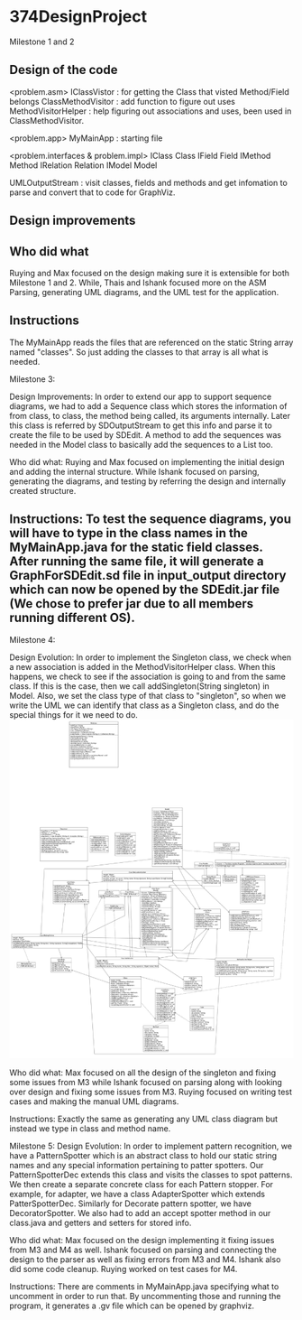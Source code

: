 # 374DesignProject


Milestone 1 and 2

Design of the code
--

<problem.asm>
IClassVistor : for getting the Class that visted Method/Field belongs
ClassMethodVisitor : add function to figure out uses
MethodVisitorHelper : help figuring out associations and uses, been used in ClassMethodVisitor.

<problem.app>
MyMainApp : starting file

<problem.interfaces & problem.impl>
IClass Class
IField Field
IMethod Method
IRelation Relation
IModel Model  

UMLOutputStream : visit classes, fields and methods and get infomation to parse and convert that to code for GraphViz.


Design improvements
--


Who did what
--
Ruying and Max focused on the design making sure it is extensible for both Milestone 1 and 2.
While, Thais and Ishank focused more on the ASM Parsing, generating UML diagrams, and the UML test for the application.

Instructions
--
The MyMainApp reads the files that are referenced on the static String array named "classes". So just adding the classes to that array is all what is needed.


Milestone 3:

Design Improvements:
	In order to extend our app to support sequence diagrams, we had to add a Sequence class which stores the information of from class, to class, the method being called, its arguments internally. Later this class is referred by SDOutputStream to get this info and parse it to create the file to be used by SDEdit. A method to add the sequences was needed in the Model class to basically add the sequences to a List too.

Who did what:
	Ruying and Max focused on implementing the initial design and adding the internal structure. While Ishank focused on parsing, generating the diagrams, and testing by referring the design and internally created structure.

Instructions:
	To test the sequence diagrams, you will have to type in the class names in the MyMainApp.java for the static field classes. After running the same file, it will generate a GraphForSDEdit.sd file in input_output directory which can now be opened by the SDEdit.jar file (We chose to prefer jar due to all members running different OS).
--

Milestone 4:

Design Evolution:
	In order to implement the Singleton class, we check when a new association is added in the MethodVisitorHelper class. When this happens, we check to see if the association is going to and from the same class. If this is the case, then we call addSingleton(String singleton) in Model. Also, we set the class type of that class to "singleton", so when we write the UML we can identify that class as a Singleton class, and do the special things for it we need to do.
	![Alt text](https://github.com/tandoni/374DesignProject/blob/master/docs/UMLOurProj.png "design UML")

Who did what:
	Max focused on all the design of the singleton and fixing some issues from M3 while Ishank focused on parsing along with looking over design and fixing some issues from M3. Ruying focused on writing test cases and making the manual UML diagrams.

Instructions:
	Exactly the same as generating any UML class diagram but instead we type in class and method name.


Milestone 5:
Design Evolution:
	In order to implement pattern recognition, we have a PatternSpotter which is an abstract class to hold our static string names and any special information pertaining to patter spotters. Our PatternSpotterDec extends this class and visits the classes to spot patterns. We then create a separate concrete class for each Pattern stopper. For example, for adapter, we have a class AdapterSpotter which extends PatterSpotterDec. Similarly for Decorate pattern spotter, we have DecoratorSpotter. We also had to add an accept spotter method in our class.java and getters and setters for stored info.

Who did what:
	Max focused on the design implementing it fixing issues from M3 and M4 as well. Ishank focused on parsing and connecting the design to the parser as well as fixing errors from M3 and M4. Ishank also did some code cleanup. Ruying worked on test cases for M4.

Instructions:
	There are comments in MyMainApp.java specifying what to uncomment in order to run that. By uncommenting those and running the program, it generates a .gv file which can be opened by graphviz.



